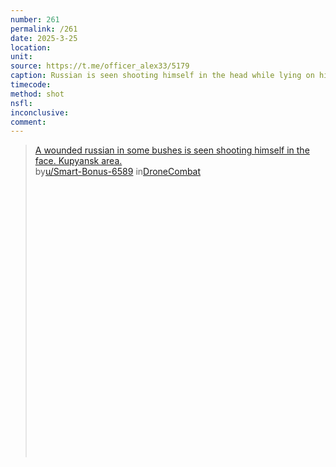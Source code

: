 ```yaml
---
number: 261
permalink: /261
date: 2025-3-25
location: 
unit: 
source: https://t.me/officer_alex33/5179
caption: Russian is seen shooting himself in the head while lying on his side under tree branch
timecode: 
method: shot
nsfl: 
inconclusive: 
comment: 
---
```

<blockquote class="reddit-embed-bq" style="height:500px" data-embed-height="619"><a href="https://www.reddit.com/r/DroneCombat/comments/1jk53d1/a_wounded_russian_in_some_bushes_is_seen_shooting/">A wounded russian in some bushes is seen shooting himself in the face. Kupyansk area.</a><br> by<a href="https://www.reddit.com/user/Smart-Bonus-6589/">u/Smart-Bonus-6589</a> in<a href="https://www.reddit.com/r/DroneCombat/">DroneCombat</a></blockquote><script async="" src="https://embed.reddit.com/widgets.js" charset="UTF-8"></script>